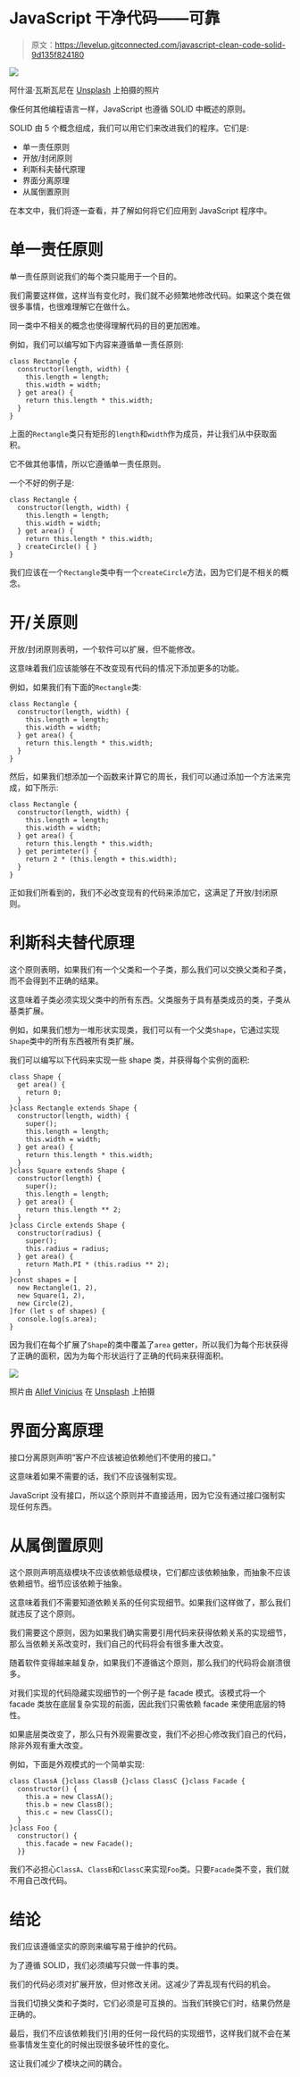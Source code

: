 # JavaScript 干净代码——可靠

> 原文：<https://levelup.gitconnected.com/javascript-clean-code-solid-9d135f824180>

![](img/966c5e3290e6a4f9a82cb9168ed57243.png)

阿什温·瓦斯瓦尼在 [Unsplash](https://unsplash.com?utm_source=medium&utm_medium=referral) 上拍摄的照片

像任何其他编程语言一样，JavaScript 也遵循 SOLID 中概述的原则。

SOLID 由 5 个概念组成，我们可以用它们来改进我们的程序。它们是:

*   单一责任原则
*   开放/封闭原则
*   利斯科夫替代原理
*   界面分离原理
*   从属倒置原则

在本文中，我们将逐一查看，并了解如何将它们应用到 JavaScript 程序中。

# 单一责任原则

单一责任原则说我们的每个类只能用于一个目的。

我们需要这样做，这样当有变化时，我们就不必频繁地修改代码。如果这个类在做很多事情，也很难理解它在做什么。

同一类中不相关的概念也使得理解代码的目的更加困难。

例如，我们可以编写如下内容来遵循单一责任原则:

```
class Rectangle {
  constructor(length, width) {
    this.length = length;
    this.width = width;
  } get area() {
    return this.length * this.width;
  }
}
```

上面的`Rectangle`类只有矩形的`length`和`width`作为成员，并让我们从中获取面积。

它不做其他事情，所以它遵循单一责任原则。

一个不好的例子是:

```
class Rectangle {
  constructor(length, width) {
    this.length = length;
    this.width = width;
  } get area() {
    return this.length * this.width;
  } createCircle() { }
}
```

我们应该在一个`Rectangle`类中有一个`createCircle`方法，因为它们是不相关的概念。

# 开/关原则

开放/封闭原则表明，一个软件可以扩展，但不能修改。

这意味着我们应该能够在不改变现有代码的情况下添加更多的功能。

例如，如果我们有下面的`Rectangle`类:

```
class Rectangle {
  constructor(length, width) {
    this.length = length;
    this.width = width;
  } get area() {
    return this.length * this.width;
  }
}
```

然后，如果我们想添加一个函数来计算它的周长，我们可以通过添加一个方法来完成，如下所示:

```
class Rectangle {
  constructor(length, width) {
    this.length = length;
    this.width = width;
  } get area() {
    return this.length * this.width;
  } get perimteter() {
    return 2 * (this.length + this.width);
  }
}
```

正如我们所看到的，我们不必改变现有的代码来添加它，这满足了开放/封闭原则。

# 利斯科夫替代原理

这个原则表明，如果我们有一个父类和一个子类，那么我们可以交换父类和子类，而不会得到不正确的结果。

这意味着子类必须实现父类中的所有东西。父类服务于具有基类成员的类，子类从基类扩展。

例如，如果我们想为一堆形状实现类，我们可以有一个父类`Shape`，它通过实现`Shape`类中的所有东西被所有类扩展。

我们可以编写以下代码来实现一些 shape 类，并获得每个实例的面积:

```
class Shape {
  get area() {
    return 0;
  }
}class Rectangle extends Shape {
  constructor(length, width) {
    super();
    this.length = length;
    this.width = width;
  } get area() {
    return this.length * this.width;
  }
}class Square extends Shape {
  constructor(length) {
    super();
    this.length = length;
  } get area() {
    return this.length ** 2;
  }
}class Circle extends Shape {
  constructor(radius) {
    super();
    this.radius = radius;
  } get area() {
    return Math.PI * (this.radius ** 2);
  }
}const shapes = [
  new Rectangle(1, 2),
  new Square(1, 2),
  new Circle(2),
]for (let s of shapes) {
  console.log(s.area);
}
```

因为我们在每个扩展了`Shape`的类中覆盖了`area` getter，所以我们为每个形状获得了正确的面积，因为为每个形状运行了正确的代码来获得面积。

![](img/dd54e6db62cadf5dc153e0eac0159fe8.png)

照片由 [Allef Vinicius](https://unsplash.com/@seteales?utm_source=medium&utm_medium=referral) 在 [Unsplash](https://unsplash.com?utm_source=medium&utm_medium=referral) 上拍摄

# 界面分离原理

接口分离原则声明“客户不应该被迫依赖他们不使用的接口。”

这意味着如果不需要的话，我们不应该强制实现。

JavaScript 没有接口，所以这个原则并不直接适用，因为它没有通过接口强制实现任何东西。

# 从属倒置原则

这个原则声明高级模块不应该依赖低级模块，它们都应该依赖抽象，而抽象不应该依赖细节。细节应该依赖于抽象。

这意味着我们不需要知道依赖关系的任何实现细节。如果我们这样做了，那么我们就违反了这个原则。

我们需要这个原则，因为如果我们确实需要引用代码来获得依赖关系的实现细节，那么当依赖关系改变时，我们自己的代码将会有很多重大改变。

随着软件变得越来越复杂，如果我们不遵循这个原则，那么我们的代码将会崩溃很多。

对我们实现的代码隐藏实现细节的一个例子是 facade 模式。该模式将一个 facade 类放在底层复杂实现的前面，因此我们只需依赖 facade 来使用底层的特性。

如果底层类改变了，那么只有外观需要改变，我们不必担心修改我们自己的代码，除非外观有重大改变。

例如，下面是外观模式的一个简单实现:

```
class ClassA {}class ClassB {}class ClassC {}class Facade {
  constructor() {
    this.a = new ClassA();
    this.b = new ClassB();
    this.c = new ClassC();
  }
}class Foo {
  constructor() {
    this.facade = new Facade();
  }}
```

我们不必担心`ClassA`、`ClassB`和`ClassC`来实现`Foo`类。只要`Facade`类不变，我们就不用自己改代码。

# 结论

我们应该遵循坚实的原则来编写易于维护的代码。

为了遵循 SOLID，我们必须编写只做一件事的类。

我们的代码必须对扩展开放，但对修改关闭。这减少了弄乱现有代码的机会。

当我们切换父类和子类时，它们必须是可互换的。当我们转换它们时，结果仍然是正确的。

最后，我们不应该依赖我们引用的任何一段代码的实现细节，这样我们就不会在某些事情发生变化的时候出现很多破坏性的变化。

这让我们减少了模块之间的耦合。